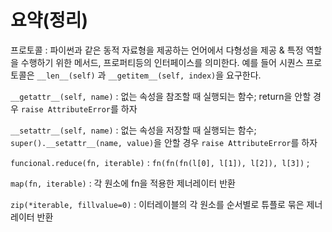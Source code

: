 # 요약(정리)

프로토콜 : 파이썬과 같은 동적 자료형을 제공하는 언어에서 다형성을 제공 & 특정 역할을 수행하기 위한 메서드, 프로퍼티등의 인터페이스를 의미한다. 예를 들어 시퀀스 프로토콜은 `__len__(self)` 과 `__getitem__(self, index)`을 요구한다.



`__getattr__(self, name)` : 없는 속성을 참조할 때 실행되는 함수; return을 안할 경우 `raise AttributeError`를 하자

`__setattr__(self, name)` : 없는 속성을 저장할 때 실행되는 함수; `super().__setattr__(name, value)`을 안할 경우 `raise AttributeError`를 하자



`funcional.reduce(fn, iterable)` : `fn(fn(fn(l[0], l[1]), l[2]), l[3])` ; 

`map(fn, iterable)` : 각 원소에 fn을 적용한 제너레이터 반환



`zip(*iterable, fillvalue=0)` : 이터레이블의 각 원소를 순서별로 튜플로 묶은 제너레이터 반환
